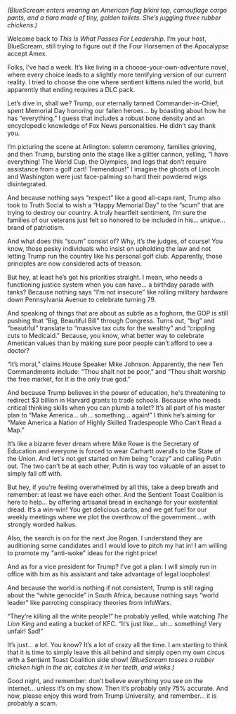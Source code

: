 *(BlueScream enters wearing an American flag bikini top, camouflage cargo pants, and a tiara made of tiny, golden toilets. She’s juggling three rubber chickens.)*

Welcome back to *This Is What Passes For Leadership*. I’m your host, BlueScream, still trying to figure out if the Four Horsemen of the Apocalypse accept Amex.

Folks, I’ve had a week. It’s like living in a choose-your-own-adventure novel, where every choice leads to a slightly more terrifying version of our current reality. I tried to choose the one where sentient kittens ruled the world, but apparently that ending requires a DLC pack.

Let’s dive in, shall we? Trump, our eternally tanned Commander-in-Chief, spent Memorial Day honoring our fallen heroes… by boasting about how he has “everything.” I guess that includes a robust bone density and an encyclopedic knowledge of Fox News personalities. He didn't say thank you.

I’m picturing the scene at Arlington: solemn ceremony, families grieving, and then Trump, bursting onto the stage like a glitter cannon, yelling, “I have everything! The World Cup, the Olympics, and legs that don’t require assistance from a golf cart! Tremendous!” I imagine the ghosts of Lincoln and Washington were just face-palming so hard their powdered wigs disintegrated.

And because nothing says “respect” like a good all-caps rant, Trump also took to Truth Social to wish a “Happy Memorial Day” to the “scum” that are trying to destroy our country. A truly heartfelt sentiment, I’m sure the families of our veterans just felt so honored to be included in his… *unique*… brand of patriotism.

And what does this “scum” consist of? Why, it’s the judges, of course! You know, those pesky individuals who insist on upholding the law and not letting Trump run the country like his personal golf club. Apparently, those principles are now considered acts of treason.

But hey, at least he’s got his priorities straight. I mean, who needs a functioning justice system when you can have… a birthday parade with tanks? Because nothing says “I’m not insecure” like rolling military hardware down Pennsylvania Avenue to celebrate turning 79.

And speaking of things that are about as subtle as a foghorn, the GOP is still pushing that “Big, Beautiful Bill” through Congress. Turns out, “big” and “beautiful” translate to “massive tax cuts for the wealthy” and “crippling cuts to Medicaid.” Because, you know, what better way to celebrate American values than by making sure poor people can’t afford to see a doctor? 

“It’s moral,” claims House Speaker Mike Johnson. Apparently, the new Ten Commandments include: “Thou shalt not be poor,” and “Thou shalt worship the free market, for it is the only true god.”

And because Trump believes in the power of education, he's threatening to redirect $3 billion in Harvard grants to trade schools. Because who needs critical thinking skills when you can plumb a toilet? It’s all part of his master plan to “Make America… uh… something… again!” I think he’s aiming for “Make America a Nation of Highly Skilled Tradespeople Who Can’t Read a Map.”

It’s like a bizarre fever dream where Mike Rowe is the Secretary of Education and everyone is forced to wear Carhartt overalls to the State of the Union. And let's not get started on him being "crazy" and calling Putin out. The two can't be at each other, Putin is way too valuable of an asset to simply fall off with.

But hey, if you're feeling overwhelmed by all this, take a deep breath and remember: at least we have each other. And the Sentient Toast Coalition is here to help… by offering artisanal bread in exchange for your existential dread. It’s a win-win! You get delicious carbs, and we get fuel for our weekly meetings where we plot the overthrow of the government… with strongly worded haikus.

Also, the search is on for the next Joe Rogan. I understand they are auditioning some candidates and I would love to pitch my hat in! I am willing to promote my "anti-woke" ideas for the right price!

And as for a vice president for Trump? I've got a plan: I will simply run in office with him as his assistant and take advantage of legal loopholes!

And because the world is nothing if not consistent, Trump is still raging about the “white genocide” in South Africa, because nothing says “world leader” like parroting conspiracy theories from InfoWars.

“They’re killing all the white people!” he probably yelled, while watching *The Lion King* and eating a bucket of KFC. “It’s just like… uh… something! Very unfair! Sad!”

It’s just… a lot. You know? It’s a lot of crazy all the time. I am starting to think that it is time to simply leave this all behind and simply open my own circus with a Sentient Toast Coalition side show!
*(BlueScream tosses a rubber chicken high in the air, catches it in her teeth, and winks.)*

Good night, and remember: don’t believe everything you see on the internet… unless it’s on my show. Then it’s probably only 75% accurate. And now, please enjoy this word from Trump University, and remember... it is probably a scam.